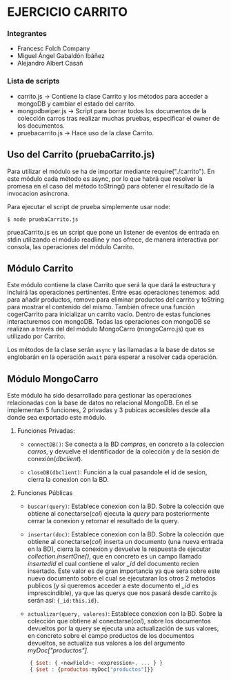 # EJERCICIO CARRITO

### Integrantes

- Francesc Folch Company
- Miguel Ángel Gabaldón Ibáñez
- Alejandro Albert Casañ

### Lista de scripts

  - carrito.js -> Contiene la clase Carrito y los métodos para acceder a mongoDB y cambiar el estado del carrito.
  - mongodbwiper.js -> Script para borrar todos los documentos de la colección carros tras realizar muchas pruebas, especificar el owner de los documentos.
  - pruebacarrito.js -> Hace uso de la clase Carrito.

## Uso del Carrito (pruebaCarrito.js)

Para utilizar el módulo se ha de importar mediante require("./carrito"). En este módulo cada método es async, por lo que habrá que resolver la promesa en el caso del método toString() para obtener el resultado de la invocacion asíncrona.

Para ejecutar el script de prueba simplemente usar node:

`$ node pruebaCarrito.js`

prueaCarrito.js es un script que pone un listener de eventos de entrada en stdin utilizando el módulo readline y nos ofrece, de manera interactiva por consola, las operaciones del módulo Carrito.


## Módulo Carrito

Este módulo contiene la clase Carrito que será la que dará la estructura y incluirá las operaciones pertinentes. Entre esas operaciones tenemos: add para añadir productos, remove para eliminar productos del carrito y toString para mostrar el contenido del mismo. También ofrece una función cogerCarrito para inicializar un carrito vacío. Dentro de estas funciones interacturemos con mongoDB. Todas las operaciones con mongoDB se realizan a través del del módulo MongoCarro (mongoCarro.js) que es utilizado por Carrito.

Los métodos de la clase serán `async` y las llamadas a la base de datos se englobarán en la operación `await` para esperar a resolver cada operación.

## Módulo MongoCarro

Este módulo ha sido desarrollado para gestionar las operaciones relacionadas con la base de datos no relacional MongoDB. En el se implementan 5 funciones, 2 privadas y 3 pubicas accesibles desde alla donde sea exportado este módulo.
1. Funciones Privadas:
    * `connectDB()`: Se conecta a la BD _compras_, en concreto a la coleccion _carros_, y devuelve el identificador de la colección y de la sesión de conexión(_dbclient_).

    * `closeDB(dbclient)`: Función a la cual pasandole el id de sesion, cierra la conexion con la BD.

2. Funciones Públicas
    * `buscar(query)`: Establece conexion con la BD. Sobre la colección que obtiene al conectarse(_col_) ejecuta la _query_
    para posteriormente cerrar la conexion y retornar el resultado de la query.

    * `insertar(doc)`: Establece conexion con la BD. Sobre la colección que obtiene al conectarse(_col_) inserta un documento (una nueva entrada en la BD), cierra la conexion y devuelve la respuesta de ejecutar _collection.insertOne()_, que en concreto es un campo llamado _insertedId_ el cual contiene el valor _\_id_ del documento recien insertado.
    Este valor es de gran importancia ya que sera sobre este nuevo documento sobre el cual se ejecutaran los otros 2 metodos publicos (y si queremos acceder a este documento el _\_id_ es imprescindible), ya que las querys que nos pasará desde carrito.js serán así: `{_id:this.id}`.

    * `actualizar(query, valores)`: Establece conexion con la BD. Sobre la colección que obtiene al conectarse(_col_), sobre los documentos devueltos por la query se ejecuta una actualización de sus valores, en concreto sobre el campo productos de los documentos devueltos, se actualiza sus valores a los del argumento _myDoc["productos"]_.

    ```JavaScript
        { $set: { <newField>: <expression>, ... } }
        { $set : {productos:myDoc["productos"]}}
    ```

